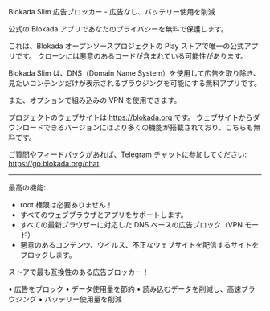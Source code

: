 Blokada Slim 広告ブロッカー - 広告なし、バッテリー使用を削減

公式の Blokada アプリであなたのプライバシーを無料で保護します。

これは、Blokada オープンソースプロジェクトの Play ストアで唯一の公式アプリです。 クローンには悪意のあるコードが含まれている可能性があります。

Blokada Slim は、DNS（Domain Name System）を使用して広告を取り除き、見たいコンテンツだけが表示されるブラウジングを可能にする無料アプリです。

また、オプションで組み込みの VPN を使用できます。

プロジェクトのウェブサイトは https://blokada.org です。 ウェブサイトからダウンロードできるバージョンにはより多くの機能が搭載されており、こちらも無料です。

ご質問やフィードバックがあれば、Telegram チャットに参加してください: https://go.blokada.org/chat

----

最高の機能:
- root 権限は必要ありません！
- すべてのウェブブラウザとアプリをサポートします。
- すべての最新ブラウザーに対応した DNS ベースの広告ブロック（VPN モード）
- 悪意のあるコンテンツ、ウイルス、不正なウェブサイトを配信するサイトをブロックします。

ストアで最も互換性のある広告ブロッカー！

• 広告をブロック • データ使用量を節約 • 読み込むデータを削減し、高速ブラウジング • バッテリー使用量を削減
